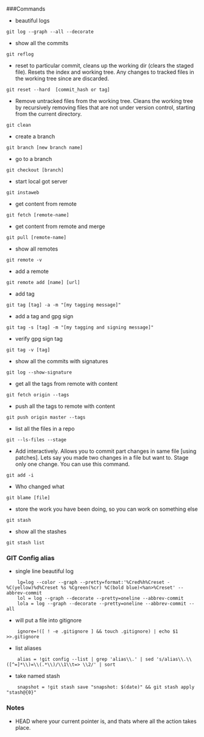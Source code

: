 ###Commands

- beautiful logs
```
git log --graph --all --decorate
```

- show all the commits
```
git reflog
```

- reset to particular commit, cleans up the working dir (clears the staged file). Resets the index and working tree. Any changes to tracked files in the working tree since <commit> are discarded.
```
git reset --hard  [commit_hash or tag]
```
- Remove untracked files from the working tree. Cleans the working tree by recursively removing files that are not under version control, starting from the current directory.
```
git clean
```
- create a branch
```
git branch [new branch name]
```
- go to a branch
```
git checkout [branch]
```
- start local got server
```
git instaweb
```
- get content from remote
```
git fetch [remote-name]
```
- get content from remote and merge
```
git pull [remote-name]
```
- show all remotes
```
git remote -v
```
- add a remote
```
git remote add [name] [url]
```
- add tag
```
git tag [tag] -a -m "[my tagging message]"
```
- add a tag and gpg sign
```
git tag -s [tag] -m "[my tagging and signing message]"
 ```
- verify gpg sign tag
```
git tag -v [tag]
```

- show all the commits with signatures
```
git log --show-signature
```

- get all the tags from remote with content
```
git fetch origin --tags
```

- push all the tags to remote with content
```
git push origin master --tags
```

- list all the files in a repo
```
git --ls-files --stage
```
- Add interactively. Allows you to commit part changes in same file [using patches]. Lets say you made two changes in a file but want to. Stage only one change. You can use this command.
```
git add -i
```

- Who changed what
```
git blame [file]
```
- store the work you have been doing, so you can work on something else
```
git stash
```
- show all the stashes
```
git stash list
```




### GIT Config alias

- single line beautiful log

```
	lg=log --color --graph --pretty=format:'%Cred%h%Creset -%C(yellow)%d%Creset %s %Cgreen(%cr) %C(bold blue)<%an>%Creset' --abbrev-commit
	lol = log --graph --decorate --pretty=oneline --abbrev-commit
	lola = log --graph --decorate --pretty=oneline --abbrev-commit --all
```
-  will put a file into gitignore

```
 	ignore=!([ ! -e .gitignore ] && touch .gitignore) | echo $1 >>.gitignore
```
-  list aliases

```
	alias = !git config --list | grep 'alias\\.' | sed 's/alias\\.\\([^=]*\\)=\\(.*\\)/\\1\\t=> \\2/' | sort
```
-  take named stash


```
	snapshot = !git stash save "snapshot: $(date)" && git stash apply "stash@{0}"
```


### Notes
- HEAD where your current pointer is, and thats where all the action takes place.
